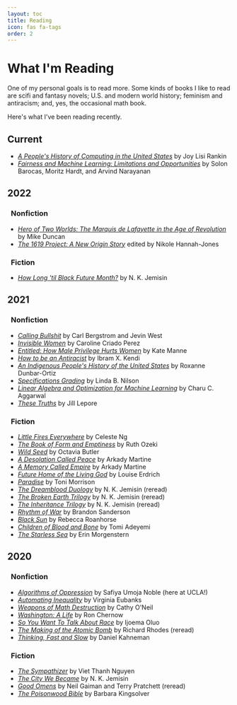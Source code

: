 ```yaml
---
layout: toc
title: Reading
icon: fas fa-tags
order: 2
---
```


# What I'm Reading

One of my personal goals is to read more. Some kinds of books I like to read are scifi and fantasy novels; U.S. and modern world history; feminism and antiracism; and, yes, the occasional math book. 


Here's what I've been reading recently. 

## Current 

- [*A People's History of Computing in the United States*](https://bookshop.org/books/a-people-s-history-of-computing-in-the-united-states/9780674970977) by Joy Lisi Rankin
- [*Fairness and Machine Learning: Limitations and Opportunities*](https://fairmlbook.org) by Solon Barocas, Moritz Hardt, and Arvind Narayanan

## 2022

### &nbsp; Nonfiction

- [*Hero of Two Worlds: The Marquis de Lafayette in the Age of Revolution*](https://bookshop.org/books/hero-of-two-worlds-the-marquis-de-lafayette-in-the-age-of-revolution-9781549193071/9781541730335) by Mike Duncan
- [*The 1619 Project: A New Origin Story*](https://bookshop.org/books/the-1619-project-a-new-origin-story/9780593230572) edited by Nikole Hannah-Jones

### &nbsp; Fiction

- [*How Long 'til Black Future Month?*](https://bookshop.org/books/how-long-til-black-future-month-stories-9780316491372/9780316491372) by N. K. Jemisin
## 2021

### &nbsp; Nonfiction

- [*Calling Bullshit*](https://bookshop.org/books/calling-bullshit-the-art-of-skepticism-in-a-data-driven-world/9780525509202) by Carl Bergstrom and Jevin West
- [*Invisible Women*](https://bookshop.org/books/invisible-women-data-bias-in-a-world-designed-for-men/9781419735219) by Caroline Criado Perez
- [*Entitled: How Male Privilege Hurts Women*](https://bookshop.org/books/entitled-how-male-privilege-hurts-women/9781984826558) by Kate Manne
- [*How to be an Antiracist*](https://bookshop.org/books/how-to-be-an-antiracist/9780525509288) by Ibram X. Kendi
- [*An Indigenous People's History of the United States*](https://bookshop.org/books/an-indigenous-peoples-history-of-the-united-states/9780807057834) by Roxanne Dunbar-Ortiz
- [*Specifications Grading*](https://bookshop.org/books/specifications-grading-restoring-rigor-motivating-students-and-saving-faculty-time/9781620362426) by Linda B. Nilson
- [*Linear Algebra and Optimization for Machine Learning*](https://bookshop.org/books/linear-algebra-and-optimization-for-machine-learning-a-textbook/9783030403430) by Charu C. Aggarwal
- [*These Truths*](https://bookshop.org/books/these-truths-a-history-of-the-united-states/9780393357424) by Jill Lepore


### &nbsp; Fiction

- [*Little Fires Everywhere*](https://bookshop.org/books/little-fires-everywhere/9780735224315) by Celeste Ng
- [*The Book of Form and Emptiness*](https://bookshop.org/books/the-book-of-form-and-emptiness/9780399563645) by Ruth Ozeki
- [*Wild Seed*](https://bookshop.org/books/wild-seed/9781538751480) by Octavia Butler
- [*A Desolation Called Peace*](https://bookshop.org/books/a-desolation-called-peace-9781250186478/9781250186478) by Arkady Martine
- [*A Memory Called Empire*](https://bookshop.org/books/a-memory-called-empire/9781250186447) by Arkady Martine
- [*Future Home of the Living God*](https://bookshop.org/books/future-home-of-the-living-god/9780062694065) by Louise Erdrich
- [*Paradise*](https://bookshop.org/books/paradise-9780804169882/9780804169882) by Toni Morrison
- [*The Dreamblood Duology*](https://bookshop.org/books/the-killing-moon/9780316187282) by N. K. Jemisin (reread)
- [*The Broken Earth Trilogy*](https://bookshop.org/books/the-broken-earth-trilogy-the-fifth-season-the-obelisk-gate-the-stone-sky/9780316527194) by N. K. Jemisin (reread)
- [*The Inheritance Trilogy*](https://bookshop.org/books/the-inheritance-trilogy/9780316334006) by N. K. Jemisin (reread)
- [*Rhythm of War*](https://bookshop.org/books/rhythm-of-war-book-four-of-the-stormlight-archive/9780765326386) by Brandon Sanderson
- [*Black Sun*](https://bookshop.org/books/black-sun-1/9781534437678) by Rebecca Roanhorse
- [*Children of Blood and Bone*](https://bookshop.org/books/children-of-blood-and-bone-9781250300119/9781250170972) by Tomi Adeyemi
- [*The Starless Sea*](https://bookshop.org/books/the-starless-sea/9781101971383) by Erin Morgenstern

## 2020

### &nbsp; Nonfiction

- [*Algorithms of Oppression*](https://bookshop.org/books/algorithms-of-oppression-how-search-engines-reinforce-racism/9781479837243) by Safiya Umoja Noble (here at UCLA!)
- [*Automating Inequality*](https://bookshop.org/books/automating-inequality-how-high-tech-tools-profile-police-and-punish-the-poor/9781250215789) by Virginia Eubanks
- [*Weapons of Math Destruction*](https://bookshop.org/books/weapons-of-math-destruction-how-big-data-increases-inequality-and-threatens-democracy/9780553418835) by Cathy O'Neil
- [*Washington: A Life*](https://bookshop.org/books/washington-a-life-9780143119968/9780143119968) by Ron Chernow
- [*So You Want To Talk About Race*](https://bookshop.org/books/so-you-want-to-talk-about-race/9781580058827) by Ijoema Oluo
- [*The Making of the Atomic Bomb*](https://bookshop.org/books/the-making-of-the-atomic-bomb-9781451677614/9781451677614) by Richard Rhodes (reread)
- [*Thinking, Fast and Slow*](https://bookshop.org/books/thinking-fast-and-slow/9780374533557) by Daniel Kahneman

### &nbsp; Fiction

- [*The Sympathizer*](https://bookshop.org/books/the-sympathizer-a-novel-pulitzer-prize-for-fiction/9780802124944) by Viet Thanh Nguyen
- [*The City We Became*](https://bookshop.org/books/the-city-we-became/9780316509848) by N. K. Jemisin
- [*Good Omens*](https://bookshop.org/books/good-omens-the-nice-and-accurate-prophecies-of-agnes-nutter-witch-9780060853983/9780060853983) by Neil Gaiman and Terry Pratchett (reread)
- [*The Poisonwood Bible*](https://bookshop.org/books/the-poisonwood-bible-9780060786502/9780060786502) by Barbara Kingsolver